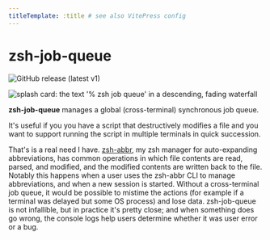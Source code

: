 ```yaml
---
titleTemplate: :title # see also VitePress config
---
```


# zsh-job-queue

![GitHub release (latest v1)](https://img.shields.io/github/v/release/olets/zsh-job-queue?filter=v1.*&label=legacy%20release&color=A20707)

![splash card: the text '% zsh job queue' in a descending, fading waterfall](/zsh-job-queue-card.png)

**zsh-job-queue** manages a global (cross-terminal) synchronous job queue.

It's useful if you you have a script that destructively modifies a file and you want to support running the script in multiple terminals in quick succession.

That's is a real need I have. [zsh-abbr](https://zsh-abbr.olets.dev), my zsh manager for auto-expanding abbreviations, has common operations in which file contents are read, parsed, and modified, and the modified contents are written back to the file. Notably this happens when a user uses the zsh-abbr CLI to manage abbreviations, and when a new session is started. Without a cross-terminal job queue, it would be possible to mistime the actions (for example if a terminal was delayed but some OS process) and lose data. zsh-job-queue is not infallible, but in practice it's pretty close; and when something does go wrong, the console logs help users determine whether it was user error or a bug.
